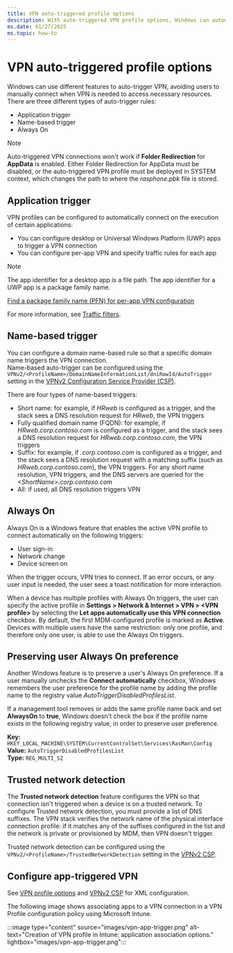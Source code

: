 ```yaml
---
title: VPN auto-triggered profile options
description: With auto-triggered VPN profile options, Windows can automatically establish a VPN connection based on IT admin-defined rules. Learn about the types of auto-trigger rules that you can create for VPN connections.
ms.date: 01/27/2025
ms.topic: how-to
---
```


# VPN auto-triggered profile options

Windows can use different features to auto-trigger VPN, avoiding users to manually connect when VPN is needed to access necessary resources. There are three different types of auto-trigger rules:

- Application trigger
- Name-based trigger
- Always On

> [!NOTE]
> Auto-triggered VPN connections won't work if **Folder Redirection** for **AppData** is enabled. Either Folder Redirection for AppData must be disabled, or the auto-triggered VPN profile must be deployed in SYSTEM context, which changes the path to where the *rasphone.pbk* file is stored.

## Application trigger

VPN profiles can be configured to automatically connect on the execution of certain applications:

- You can configure desktop or Universal Windows Platform (UWP) apps to trigger a VPN connection
- You can configure per-app VPN and specify traffic rules for each app

> [!NOTE]
> The app identifier for a desktop app is a file path. The app identifier for a UWP app is a package family name.
>
> [Find a package family name (PFN) for per-app VPN configuration](/mem/configmgr/protect/deploy-use/find-a-pfn-for-per-app-vpn)

For more information, see [Traffic filters](vpn-security-features.md#traffic-filters).

## Name-based trigger

You can configure a domain name-based rule so that a specific domain name triggers the VPN connection.\
Name-based auto-trigger can be configured using the `VPNv2/<ProfileName>/DomainNameInformationList/dniRowId/AutoTrigger` setting in the [VPNv2 Configuration Service Provider (CSP)](/windows/client-management/mdm/vpnv2-csp).

There are four types of name-based triggers:

- Short name: for example, if *HRweb* is configured as a trigger, and the stack sees a DNS resolution request for *HRweb*, the VPN triggers
- Fully qualified domain name (FQDN): for example, if *HRweb.corp.contoso.com* is configured as a trigger, and the stack sees a DNS resolution request for *HRweb.corp.contoso.com*, the VPN triggers
- Suffix: for example, if *.corp.contoso.com* is configured as a trigger, and the stack sees a DNS resolution request with a matching suffix (such as *HRweb.corp.contoso.com*), the VPN triggers. For any short name resolution, VPN triggers, and the DNS servers are queried for the *<ShortName\>.corp.contoso.com*
- All: if used, all DNS resolution triggers VPN

## Always On

Always On is a Windows feature that enables the active VPN profile to connect automatically on the following triggers:

- User sign-in
- Network change
- Device screen on

When the trigger occurs, VPN tries to connect. If an error occurs, or any user input is needed, the user sees a toast notification for more interaction.

When a device has multiple profiles with Always On triggers, the user can specify the active profile in **Settings > Network & Internet > VPN > <VPN profile\>** by selecting the **Let apps automatically use this VPN connection** checkbox. By default, the first MDM-configured profile is marked as **Active**. Devices with multiple users have the same restriction: only one profile, and therefore only one user, is able to use the Always On triggers.

## Preserving user Always On preference

Another Windows feature is to preserve a user's Always On preference. If a user manually unchecks the **Connect automatically** checkbox, Windows remembers the user preference for the profile name by adding the profile name to the registry value *AutoTriggerDisabledProfilesList*.

If a management tool removes or adds the same profile name back and set **AlwaysOn** to **true**, Windows doesn't check the box if the profile name exists in the following registry value, in order to preserve user preference.

**Key:** `HKEY_LOCAL_MACHINE\SYSTEM\CurrentControlSet\Services\RasMan\Config`\
**Value:** `AutoTriggerDisabledProfilesList`\
**Type:** `REG_MULTI_SZ`

## Trusted network detection

The **Trusted network detection** feature configures the VPN so that connection isn't triggered when a device is on a trusted network. To configure Trusted network detection, you must provide a list of DNS suffixes. The VPN stack verifies the network name of the physical interface connection profile: if it matches any of the suffixes configured in the list and the network is private or provisioned by MDM, then VPN doesn't trigger.

Trusted network detection can be configured using the `VPNv2/<ProfileName>/TrustedNetworkDetection` setting in the [VPNv2 CSP](/windows/client-management/mdm/vpnv2-csp).

## Configure app-triggered VPN

See [VPN profile options](vpn-profile-options.md) and [VPNv2 CSP](/windows/client-management/mdm/vpnv2-csp) for XML configuration.

The following image shows associating apps to a VPN connection in a VPN Profile configuration policy using Microsoft Intune.

:::image type="content" source="images/vpn-app-trigger.png" alt-text="Creation of VPN profile in Intune: application association options." lightbox="images/vpn-app-trigger.png":::
